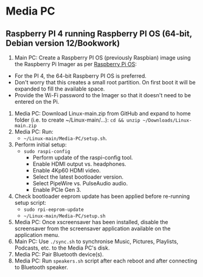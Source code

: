 # Media PC

## Raspberry PI 4 running Raspberry PI OS (64-bit, Debian version 12/Bookwork)

1. Main PC: Create a Raspberry PI OS (previously Raspbian) image using the Raspberry Pi Imager as per [Raspberry Pi OS](https://www.raspberrypi.com/software/):
* For the PI 4, the 64-bit Raspberry PI OS is preferred.
* Don't worry that this creates a small root partition. On first boot it will be expanded to fill the available space.
* Provide the Wi-Fi password to the Imager so that it doesn't need to be entered on the Pi.
1. Media PC: Download Linux-main.zip from GitHub and expand to home folder (i.e. to create ~/Linux-main/...): `cd && unzip ~/Downloads/Linux-main.zip`
1. Media PC: Run:
    * `~/Linux-main/Media-PC/setup.sh`.
1. Perform initial setup:
    * `sudo raspi-config`
        * Perform update of the raspi-config tool.
        * Enable HDMI output vs. headphones.
        * Enable 4Kp60 HDMI video.
        * Select the latest bootloader version.
        * Select PipeWire vs. PulseAudio audio.
        * Enable PCIe Gen 3.
1. Check bootloader eeprom update has been applied before re-running setup script:
    * `sudo rpi-eeprom-update`
    * `~/Linux-main/Media-PC/setup.sh`
1. Media PC: Once xscreensaver has been installed, disable the screensaver from the screensaver application available on the application menu.
1. Main PC: Use `./sync.sh` to synchronise Music, Pictures, Playlists, Podcasts, etc. to the Media PC's disk.
1. Media PC: Pair Bluetooth device(s).
1. Media PC: Run `speakers.sh` script after each reboot and after connecting to Bluetooth speaker.
